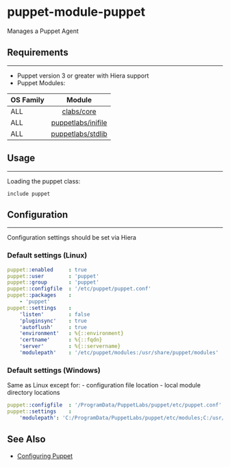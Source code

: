 # puppet-module-puppet

Manages a Puppet Agent

## Requirements
---

- Puppet version 3 or greater with Hiera support
- Puppet Modules:

| OS Family      | Module |
| :------------- |:-------------: |
| ALL            | [clabs/core](https://bitbucket.org/convectionlabs/puppet-module-core)|
| ALL            | [puppetlabs/inifile](https://forge.puppetlabs.com/puppetlabs/stdlib) |
| ALL            | [puppetlabs/stdlib](https://forge.puppetlabs.com/puppetlabs/inifile) |

## Usage
---

Loading the puppet class:

```puppet
include puppet
```

## Configuration
---

Configuration settings should be set via Hiera

### Default settings (Linux)

```yaml
puppet::enabled     : true
puppet::user        : 'puppet'
puppet::group       : 'puppet'
puppet::configfile  : '/etc/puppet/puppet.conf'
puppet::packages    :
    - 'puppet'
puppet::settings    :
    'listen'        : false
    'pluginsync'    : true
    'autoflush'     : true
    'environment'   : %{::environment}
    'certname'      : %{::fqdn}
    'server'        : %{::servername}
    'modulepath'    : '/etc/puppet/modules:/usr/share/puppet/modules'
```

### Default settings (Windows)

Same as Linux except for:
    - configuration file location
    - local module directory locations

```yaml
puppet::configfile  : '/ProgramData/PuppetLabs/puppet/etc/puppet.conf'
puppet::settings    :
    'modulepath': 'C:/ProgramData/PuppetLabs/puppet/etc/modules;C:/usr/share/puppet/modules'
```

## See Also

* [Configuring Puppet](http://docs.puppetlabs.com/guides/configuring.html)

